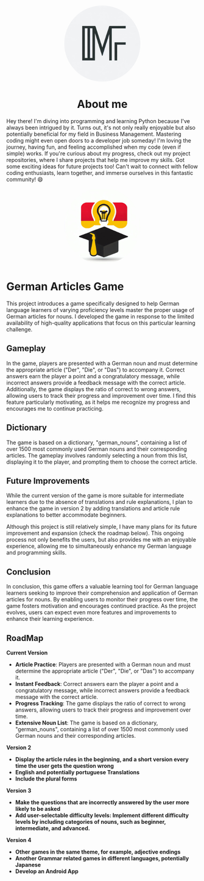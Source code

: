 <p align="center">
  <img src="./_b467c087-d700-436e-85fd-86837c5c358d.jpeg" alt="Alt text" width="200" style="border-radius: 50%;">
</p>

 
 <h1 align="center">About me</h1>
 
Hey there! I'm diving into programming and learning Python because I've always been intrigued by it. Turns out, it's not only really enjoyable but also potentially beneficial for my field in Business Management. Mastering coding might even open doors to a developer job someday! I'm loving the journey, having fun, and feeling accomplished when my code (even if simple) works. If you're curious about my progress, check out my project repositories, where I share  projects that help me improve my skills. Got some exciting ideas for future projects too! Can't wait to connect with fellow coding enthusiasts, learn together, and immerse ourselves in this fantastic community! 😄

<p align="center">
  <img src="./_9af2d810-9576-41b6-8064-246bf81e4b8a.jpeg" alt="Alt text" width="200" style="border-radius: 50%;">
</p>

# German Articles Game

This project introduces a game specifically designed to help German language learners of varying proficiency levels master the proper usage of German articles for nouns. I developed the game in response to the limited availability of high-quality applications that focus on this particular learning challenge.

## Gameplay

In the game, players are presented with a German noun and must determine the appropriate article ("Der", "Die", or "Das") to accompany it. Correct answers earn the player a point and a congratulatory message, while incorrect answers provide a feedback message with the correct article. Additionally, the game displays the ratio of correct to wrong answers, allowing users to track their progress and improvement over time. I find this feature particularly motivating, as it helps me recognize my progress and encourages me to continue practicing.

## Dictionary

The game is based on a dictionary, "german_nouns", containing a list of over 1500 most commonly used German nouns and their corresponding articles. The gameplay involves randomly selecting a noun from this list, displaying it to the player, and prompting them to choose the correct article.

## Future Improvements

While the current version of the game is more suitable for intermediate learners due to the absence of translations and rule explanations, I plan to enhance the game in version 2 by adding translations and article rule explanations to better accommodate beginners.

Although this project is still relatively simple, I have many plans for its future improvement and expansion (check the roadmap below). This ongoing process not only benefits the users, but also provides me with an enjoyable experience, allowing me to simultaneously enhance my German language and programming skills.

## Conclusion

In conclusion, this game offers a valuable learning tool for German language learners seeking to improve their comprehension and application of German articles for nouns. By enabling users to monitor their progress over time, the game fosters motivation and encourages continued practice. As the project evolves, users can expect even more features and improvements to enhance their learning experience.

## RoadMap

**Current Version**

- **Article Practice**: Players are presented with a German noun and must determine the appropriate article ("Der", "Die", or "Das") to accompany it.
- **Instant Feedback**: Correct answers earn the player a point and a congratulatory message, while incorrect answers provide a feedback message with the correct article.
- **Progress Tracking**: The game displays the ratio of correct to wrong answers, allowing users to track their progress and improvement over time.
- **Extensive Noun List**: The game is based on a dictionary, "german_nouns", containing a list of over 1500 most commonly used German nouns and their corresponding articles.

**Version 2**

- **Display the article rules in the beginning, and a short version every time the user gets the question wrong**  
- **English and potentially portuguese Translations**
- **Include the plural forms**

**Version 3**

- **Make the questions that are incorrectly answered by the user more likely to be asked**
- **Add user-selectable difficulty levels: Implement different difficulty levels by including categories of nouns, such as beginner, intermediate, and advanced.**

**Version 4**

- **Other games in the same theme, for example, adjective endings**
- **Another Grammar related games in different languages, potentially Japanese**
- **Develop an Android App**
